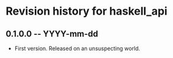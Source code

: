 # Revision history for haskell_api

## 0.1.0.0 -- YYYY-mm-dd

* First version. Released on an unsuspecting world.
